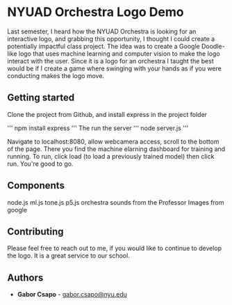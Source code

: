 # NYUAD Orchestra Logo Demo

Last semester, I heard how the NYUAD Orchestra is looking for an interactive logo, and grabbing this opportunity, I thought I could create a potentially impactful class project. The idea was to create a Google Doodle-like logo that uses machine learning and computer vision to make the logo interact with the user. Since it is a logo for an orchestra I taught the best would be if I create a game where swinging with your hands as if you were conducting makes the logo move. 

## Getting started

Clone the project from Github, and install express in the project folder

'''
npm install express
'''
The run the server
'''
node server.js
'''

Navigate to localhost:8080, allow webcamera access, scroll to the bottom of the page. There you find the machine elarning dashboard for training and running. To run, click load (to load a previously trained model) then click run. You're good to go.

## Components 
node.js
ml.js
tone.js
p5.js
orchestra sounds from the Professor
Images from google

## Contributing

Please feel free to reach out to me, if you would like to continue to develop the logo. It is a great service to our school.


## Authors

* **Gabor Csapo** - gabor.csapo@nyu.edu